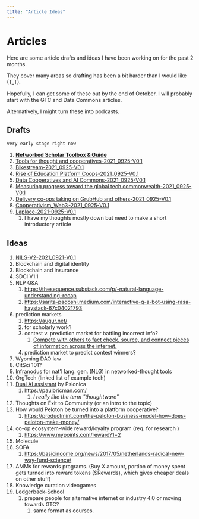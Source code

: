 ```yaml
---
title: "Article Ideas"
---
```


# Articles

Here are some article drafts and ideas I have been working on for the past 2 months.

They cover many areas so drafting has been a bit harder than I would like (T_T).

Hopefully, I can get some of these out by the end of October. I will probably start with the GTC and Data Commons articles.

Alternatively, I might turn these into podcasts.

## Drafts
`very early stage right now`
1. [**Networked Scholar Toolbox & Guide**](https://docs.google.com/document/d/1JIF0ClF5tmDcc8AOo8j1KdlVau6AgSr11aup_B5e7VA/edit?usp=sharing)
2. [Tools for thought and cooperatives-2021_0925-V0.1](Tools%20for%20thought%20and%20cooperatives-2021_0925-V0.1.md)
4. [Bikestream-2021_0925-V0.1](Bikestream-2021_0925-V0.1.md)
5. [Rise of Education Platform Coops-2021_0925-V0.1](Rise%20of%20Education%20Platform%20Coops-2021_0925-V0.1.md)
6. [Data Cooperatives and AI Commons-2021_0925-V0.1](Data%20Cooperatives%20and%20AI%20Commons-2021_0925-V0.1.md)
11. [Measuring progress toward the global tech commonwealth-2021_0925-V0.1](Measuring%20progress%20toward%20the%20global%20tech%20commonwealth-2021_0925-V0.1.md)
12. [Delivery co-ops taking on GrubHub and others-2021_0925-V0.1](Delivery%20co-ops%20taking%20on%20GrubHub%20and%20others-2021_0925-V0.1.md)
13. [Cooperativism_Web3 -2021_0925-V0.1](Cooperativism_Web3 -2021_0925-V0.1.md)
14. [Laplace-2021-0925-V0.1](Laplace-2021-0925-V0.1.md)
	1. I have my thoughts mostly down but need to make a short introductory article


## Ideas

1. [NILS-V2-2021_0921-V0.1](NILS-V2-2021_0921-V0.1.md)
2. Blockchain and digital identity
3. Blockchain and insurance
4. SDCI V1.1
23. NLP Q&A
	1. https://thesequence.substack.com/p/-natural-language-understanding-recap
	2. https://sarita-padoshi.medium.com/interactive-q-a-bot-using-rasa-haystack-67c04021793
24. prediction markets
	1. https://augur.net/
	2. for scholarly work?
	3. contest v. prediction market for battling incorrect info?
		1. [Compete with others to fact check, source, and connect pieces of information across the internet.](https://bridger.live/)
	4. prediction market to predict contest winners?
25. Wyoming DAO law
26. CitSci  101?
27. [Infranodus](https://infranodus.com/) for nat'l lang. gen. (NLG) in networked-thought tools
28. OrgTech (linked list of example tech)
29. [Dual AI assistant](https://psionica.org/tools/dual/) by Psionica
	1. https://paulbricman.com/
		1. *I really like the term "thoughtware"*
30. Thoughts on Exit to Community (or an intro to the topic)
31. How would Peloton be turned into a platform cooperative?
	1. https://productmint.com/the-peloton-business-model-how-does-peloton-make-money/
32. co-op ecosystem-wide reward/loyalty program (req. for research )
	1. https://www.mypoints.com/reward?1=2
33. Molecule 
34. SOFA
	1. https://basicincome.org/news/2017/05/netherlands-radical-new-way-fund-science/
35. AMMs for rewards programs. (Buy X amount, portion of money spent gets turned into reward tokens ($Rewards), which gives cheaper deals on other stuff)
36. Knowledge curation videogames
37. Ledgerback-School
	1. prepare people for alternative internet or industry 4.0 or moving towards GTC?
		1. same format as courses.
